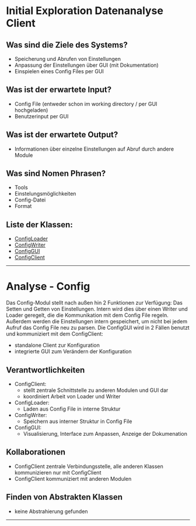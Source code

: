 # Initial Exploration Datenanalyse Client
<!-- Hier alles aufschreiben, was interessant erscheint! -->

## Was sind die Ziele des Systems?
<!-- Snow Cards können bei diesem Schritt helfen! -->
- Speicherung und Abrufen von Einstellungen
- Anpassung der Einstellungen über GUI (mit Dokumentation)
- Einspielen eines Config Files per GUI

## Was ist der erwartete Input?
- Config File (entweder schon im working directory / per GUI hochgeladen)
- Benutzerinput per GUI

## Was ist der erwartete Output?
- Informationen über einzelne Einstellungen auf Abruf durch andere Module

## Was sind Nomen Phrasen?
<!-- Alle relevanten Sachen aufschreiben, später kann aussortiert werden! -->
- Tools
- Einstelungsmöglichkeiten
- Config-Datei
- Format
## Liste der Klassen:
<!-- Erstmal alle aufschreiben, dann auswählen! (Kriterien siehe Vorgehensweise) -->
<!-- Warum sind die Klassen existent? Wenn das zu beantworten ist - u good! -->
<!-- ausgewählte Klassen mit Link, andere einklammern und CRC-Karte löschen -->
<!-- - [Klassenname](crc-{klassenname}.md)
- (nichtAusgewählteKlasse) -->

- [ConfigLoader](crc-ConfigLoader.md)
- [ConfigWriter](crc-ConfigWriter.md)
- [ConfigGUI](crc-ConfigGUI.md)
- [ConfigClient](crc-ConfigClient.md)

---
# Analyse - Config
<!-- Hier Notizen zum Denkprozess! -->
Das Config-Modul stellt nach außen hin 2 Funktionen zur Verfügung: Das Setten und Getten von Einstellungen. Intern wird dies über einen Writer und Loader geregelt, die die Kommunikation mit dem Config File regeln.  
Außerdem werden die Einstellungen intern gespeichert, um nicht bei jedem Aufruf das Config File neu zu parsen.
Die ConfigGUI wird in 2 Fällen benutzt und kommuniziert  mit dem ConfigClient:
- standalone Client zur Konfiguration
- integrierte GUI zum Verändern der Konfiguration

## Verantwortlichkeiten
<!-- Wissen, welches verwaltet und angeboten wird, Aktion die angeboten werden, öffentliche Leistung -->
<!-- "Walkthrough" -> Szenarien zur Anwendung des Systems -->
<!-- Nichts, was eine andere Klasse machen könnte -->
<!-- Die Sachen die die Klasse macht -> keiner anderen Klasse geben -->
<!-- zentrale Verantwortlichkeiten vs verteilt -->
- ConfigClient:
     - stellt zentrale Schnittstelle zu anderen Modulen und GUI dar
     - koordiniert Arbeit von Loader und Writer
- ConfigLoader:
     - Laden aus Config File in interne Struktur
- ConfigWriter:
     - Speichern aus interner Struktur in Config File
- ConfigGUI:
     - Visualisierung, Interface zum Anpassen, Anzeige der Dokumenation


## Kollaborationen
<!-- Benutzeranfragen an Dienste, die benötigt werden um Veranwortlichkeiten zu erfüllen -->
<!-- enthüllen Kontroll- und Informationsflüsse, und somit Subsysteme -->
<!-- Können fehlende Verantwortlichkeiten offenbaren, bzw. fehlerhaft zugewiesene -->
- ConfigClient zentrale Verbindungsstelle, alle anderen Klassen kommunizieren nur mit ConfigClient
- ConfigClient kommuniziert mit anderen Modulen
## Finden von Abstrakten Klassen
<!-- Konkrete Klassen: Instanziierung und Vererbung
     Abstrakte Klassen: Nur Vererbung! -->
<!-- Unterklassen sollten alle geerbten Verantwortlichkeiten unterstützen, eher noch mehr -->
<!-- Gemeinsame Verantwortlichkeiten sollten so weit hoch wie möglich geschoben werden -->
<!-- Abstrakte Klassen erben nie von Konkreten Klassen! -->
<!-- Klassen die keine neue Funktionalität hinzufügen sollten eliminiert werden! -->
<!-- Letzte Folien der Vorlesung sind hilfreich hierfür! -->
- keine Abstrahierung gefunden

---
